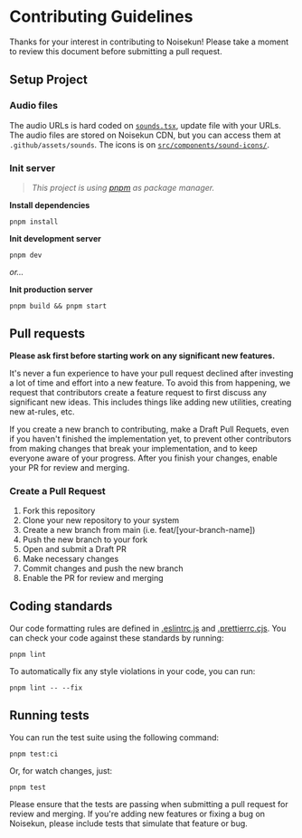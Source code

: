 # Contributing Guidelines

Thanks for your interest in contributing to Noisekun! Please take a moment to review this document before submitting a pull request.

## Setup Project

### Audio files

The audio URLs is hard coded on [`sounds.tsx`](src/sounds.tsx), update file with your URLs.
The audio files are stored on Noisekun CDN, but you can access them at `.github/assets/sounds`.
The icons is on [`src/components/sound-icons/`](src/components/sound-icons/).

### Init server

> _This project is using [pnpm](https://pnpm.io) as package manager._

**Install dependencies**

```
pnpm install
```

**Init development server**

```
pnpm dev
```

_or..._

**Init production server**

```
pnpm build && pnpm start
```

## Pull requests

**Please ask first before starting work on any significant new features.**

It's never a fun experience to have your pull request declined after investing a lot of time and effort into a new feature. To avoid this from happening, we request that contributors create a feature request to first discuss any significant new ideas. This includes things like adding new utilities, creating new at-rules, etc.

If you create a new branch to contributing, make a Draft Pull Requets, even if you haven't finished the implementation yet, to prevent other contributors from making changes that break your implementation, and to keep everyone aware of your progress. After you finish your changes, enable your PR for review and merging.

### Create a Pull Request

1. Fork this repository
2. Clone your new repository to your system
3. Create a new branch from main (i.e. feat/[your-branch-name])
4. Push the new branch to your fork
5. Open and submit a Draft PR
5. Make necessary changes
6. Commit changes and push the new branch
7. Enable the PR for review and merging

## Coding standards

Our code formatting rules are defined in [.eslintrc.js](https://github.com/mateusfg7/Noisekun/blob/main/.eslintrc.js) and [.prettierrc.cjs](https://github.com/mateusfg7/Noisekun/blob/main/.prettierrc.cjs). You can check your code against these standards by running:
```
pnpm lint
```
To automatically fix any style violations in your code, you can run:
```
pnpm lint -- --fix
```

## Running tests
You can run the test suite using the following command:
```
pnpm test:ci
```
Or, for watch changes, just:
```
pnpm test
```
Please ensure that the tests are passing when submitting a pull request for review and merging. If you're adding new features or fixing a bug on Noisekun, please include tests that simulate that feature or bug.
